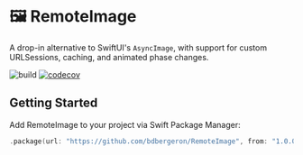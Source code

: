 # 🖼️ RemoteImage
A drop-in alternative to SwiftUI's `AsyncImage`, with support for custom URLSessions, caching, and animated phase changes.

![build](https://github.com/bdbergeron/remoteimage/actions/workflows/build-and-test.yml/badge.svg)
[![codecov](https://codecov.io/gh/bdbergeron/remoteimage/graph/badge.svg?token=1PYkoRXex8)](https://codecov.io/gh/bdbergeron/remoteimage)

## Getting Started

Add RemoteImage to your project via Swift Package Manager:

```swift
.package(url: "https://github.com/bdbergeron/RemoteImage", from: "1.0.0"),
```
